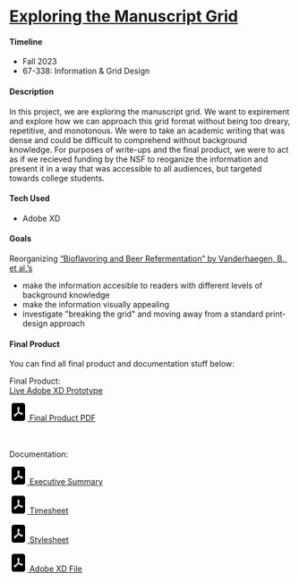 # <u>Exploring the Manuscript Grid</u>

#### <span class="highlight-blue">Timeline</span>
- Fall 2023
- 67-338: Information & Grid Design

#### <span class="highlight-blue">Description</span>
In this project, we are exploring the manuscript grid. We want to expirement and explore how we can approach this grid format without being too dreary, repetitive, and monotonous. We were to take an academic writing that was dense and could be difficult to comprehend without background knowledge. For purposes of write-ups and the final product, we were to act as if we recieved funding by the NSF to reoganize the information and present it in a way that was accessible to all audiences, but targeted towards college students.

#### <span class="highlight-blue">Tech Used</span>
- Adobe XD

#### <span class="highlight-blue">Goals</span>
Reorganizing <a href="https://link.springer.com/article/10.1007/s00253-003-1340-5" target="_blank">“Bioflavoring and Beer Refermentation” by Vanderhaegen, B., et al.’s</a>
- make the information accesible to readers with different levels of background knowledge
- make the information visually appealing
- investigate "breaking the grid" and moving away from a standard print-design approach



#### <span class="highlight-blue">Final Product</span>
You can find all final product and documentation stuff below:

Final Product:
<br>
<a href="https://xd.adobe.com/view/c0e07d8b-14c9-402a-b551-d37cbdfb9c60-95b3/?fullscreen" target="_blank">Live Adobe XD Prototype</a>
<div class='icon-container'>
        <a href='/resources/projects/manuscript/Final-Prototype-jurista.pdf' target='_blank' class='icon'>
                <img src='/resources/icons/pdf.svg' width='32' height='32' alt='link to  GitHub' style="border-radius:0px;">
                <span>Final Product PDF</span>
        </a>
</div>
<br><br>

Documentation:
<div class='icon-container'>
        <a href='/resources/projects/manuscript/executive-summary-jurista.pdf' target='_blank' class='icon'>
                <img src='/resources/icons/pdf.svg' width='32' height='32' alt='link to  GitHub' style="border-radius:0px;">
                <span>Executive Summary</span>
        </a>
        <br><br>
        <a href='/resources/projects/manuscript/manuscript-timesheet-jurista.pdf' target='_blank' class='icon'>
                <img src='/resources/icons/pdf.svg' width='32' height='32' alt='link to  GitHub' style="border-radius:0px;">
                <span>Timesheet</span>
        </a>
        <br><br>
        <a href='/resources/projects/manuscript/Stylesheet-jurista.pdf' target='_blank' class='icon'>
                <img src='/resources/icons/pdf.svg' width='32' height='32' alt='link to  GitHub' style="border-radius:0px;">
                <span>Stylesheet</span>
        </a>
        <br><br>
        <a href='/resources/projects/manuscript/Final-Prototype-jurista.xd' target='_blank' class='icon'>
                <img src='/resources/icons/pdf.svg' width='32' height='32' alt='link to  GitHub' style="border-radius:0px;">
                <span>Adobe XD File</span>
        </a>
        <br>
</div>